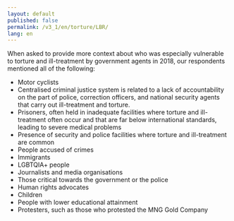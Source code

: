 ```yaml
---
layout: default
published: false
permalink: /v3_1/en/torture/LBR/
lang: en
---
```


When asked to provide more context about who was especially vulnerable to torture and ill-treatment by government agents in 2018, our respondents mentioned all of the following:
-	Motor cyclists
-	Centralised criminal justice system is related to a lack of accountability on the part of police, correction officers, and national security agents that carry out ill-treatment and torture.
-	Prisoners, often held in inadequate facilities where torture and ill-treatment often occur and that are far below international standards, leading to severe medical problems
-	Presence of security and police facilities where torture and ill-treatment are common
-	People accused of crimes
-	Immigrants
-	LGBTQIA+ people
-	Journalists and media organisations
-	Those critical towards the government or the police
-	Human rights advocates
-	Children
-	People with lower educational attainment
-	Protesters, such as those who protested the MNG Gold Company

